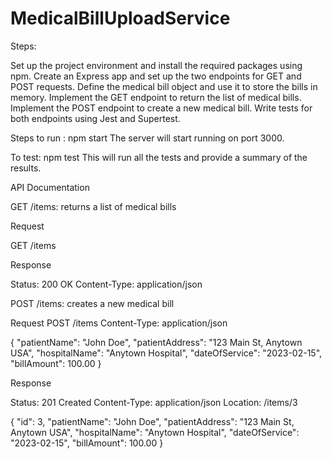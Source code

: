 # MedicalBillUploadService
Steps:

Set up the project environment and install the required packages using npm.
Create an Express app and set up the two endpoints for GET and POST requests.
Define the medical bill object and use it to store the bills in memory.
Implement the GET endpoint to return the list of medical bills.
Implement the POST endpoint to create a new medical bill.
Write tests for both endpoints using Jest and Supertest.


Steps to run :
npm start
The server will start running on port 3000.


To test:
npm test
This will run all the tests and provide a summary of the results.

API Documentation

GET /items: returns a list of medical bills

Request

GET /items

Response

Status: 200 OK
Content-Type: application/json

POST /items: creates a new medical bill

Request
POST /items
Content-Type: application/json

{
    "patientName": "John Doe",
    "patientAddress": "123 Main St, Anytown USA",
    "hospitalName": "Anytown Hospital",
    "dateOfService": "2023-02-15",
    "billAmount": 100.00
}

Response

Status: 201 Created
Content-Type: application/json
Location: /items/3

{
    "id": 3,
    "patientName": "John Doe",
    "patientAddress": "123 Main St, Anytown USA",
    "hospitalName": "Anytown Hospital",
    "dateOfService": "2023-02-15",
    "billAmount": 100.00
}


